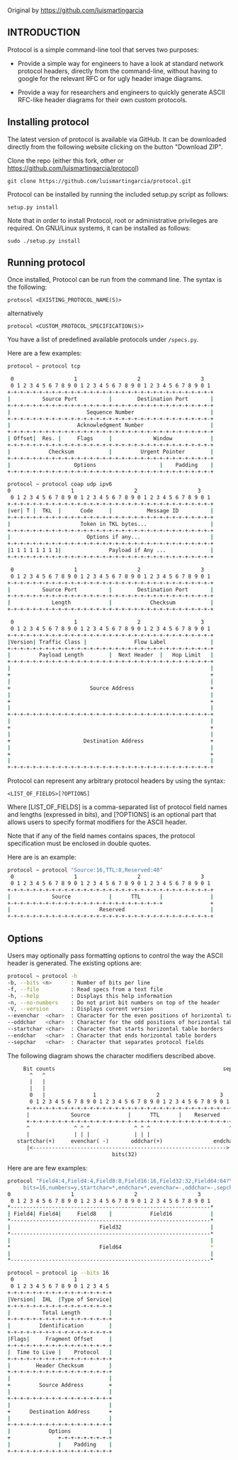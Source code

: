 Original by <https://github.com/luismartingarcia>

## INTRODUCTION

Protocol is a simple command-line tool that serves two purposes:
- Provide a simple way for engineers to have a look at standard network protocol headers, directly from the command-line, without having to google for the relevant RFC or for ugly header image diagrams.

- Provide a way for researchers and engineers to quickly generate ASCII RFC-like header diagrams for their own custom protocols.

## Installing protocol

The latest version of protocol is available via GitHub. It can be downloaded directly from the following website clicking on the button "Download ZIP".

Clone the repo (either this fork, other or https://github.com/luismartingarcia/protocol)

`git clone https://github.com/luismartingarcia/protocol.git`

Protocol can be installed by running the included setup.py script as follows:

`setup.py install`

Note that in order to install Protocol, root or administrative privileges are required. On GNU/Linux systems, it can be installed as follows:

`sudo ./setup.py install`

## Running protocol

Once installed, Protocol can be run from the command line. The syntax is the following:

`protocol <EXISTING_PROTOCOL_NAME(S)>`

alternatively

`protocol <CUSTOM_PROTOCOL_SPECIFICATION(S)>`

You have a list of predefined available protocols under `/specs.py`.

Here are a few examples:

```bash
protocol ~ protocol tcp

 0                   1                   2                   3  
 0 1 2 3 4 5 6 7 8 9 0 1 2 3 4 5 6 7 8 9 0 1 2 3 4 5 6 7 8 9 0 1
+-+-+-+-+-+-+-+-+-+-+-+-+-+-+-+-+-+-+-+-+-+-+-+-+-+-+-+-+-+-+-+-+
|          Source Port          |        Destination Port       |
+-+-+-+-+-+-+-+-+-+-+-+-+-+-+-+-+-+-+-+-+-+-+-+-+-+-+-+-+-+-+-+-+
|                        Sequence Number                        |
+-+-+-+-+-+-+-+-+-+-+-+-+-+-+-+-+-+-+-+-+-+-+-+-+-+-+-+-+-+-+-+-+
|                     Acknowledgment Number                     |
+-+-+-+-+-+-+-+-+-+-+-+-+-+-+-+-+-+-+-+-+-+-+-+-+-+-+-+-+-+-+-+-+
| Offset|  Res. |     Flags     |             Window            |
+-+-+-+-+-+-+-+-+-+-+-+-+-+-+-+-+-+-+-+-+-+-+-+-+-+-+-+-+-+-+-+-+
|            Checksum           |         Urgent Pointer        |
+-+-+-+-+-+-+-+-+-+-+-+-+-+-+-+-+-+-+-+-+-+-+-+-+-+-+-+-+-+-+-+-+
|                    Options                    |    Padding    |
+-+-+-+-+-+-+-+-+-+-+-+-+-+-+-+-+-+-+-+-+-+-+-+-+-+-+-+-+-+-+-+-+

```

```bash
protocol ~ protocol coap udp ipv6
0                   1                   2                   3  
 0 1 2 3 4 5 6 7 8 9 0 1 2 3 4 5 6 7 8 9 0 1 2 3 4 5 6 7 8 9 0 1
+-+-+-+-+-+-+-+-+-+-+-+-+-+-+-+-+-+-+-+-+-+-+-+-+-+-+-+-+-+-+-+-+
|ver| T |  TKL  |      Code     |           Message ID          |
+-+-+-+-+-+-+-+-+-+-+-+-+-+-+-+-+-+-+-+-+-+-+-+-+-+-+-+-+-+-+-+-+
|                      Token in TKL bytes...                    |
+-+-+-+-+-+-+-+-+-+-+-+-+-+-+-+-+-+-+-+-+-+-+-+-+-+-+-+-+-+-+-+-+
|                        Options if any...                      |
+-+-+-+-+-+-+-+-+-+-+-+-+-+-+-+-+-+-+-+-+-+-+-+-+-+-+-+-+-+-+-+-+
|1 1 1 1 1 1 1 1|               Payload if Any ...              |
+-+-+-+-+-+-+-+-+-+-+-+-+-+-+-+-+-+-+-+-+-+-+-+-+-+-+-+-+-+-+-+-+

 0                   1                   2                   3  
 0 1 2 3 4 5 6 7 8 9 0 1 2 3 4 5 6 7 8 9 0 1 2 3 4 5 6 7 8 9 0 1
+-+-+-+-+-+-+-+-+-+-+-+-+-+-+-+-+-+-+-+-+-+-+-+-+-+-+-+-+-+-+-+-+
|          Source Port          |        Destination Port       |
+-+-+-+-+-+-+-+-+-+-+-+-+-+-+-+-+-+-+-+-+-+-+-+-+-+-+-+-+-+-+-+-+
|             Length            |            Checksum           |
+-+-+-+-+-+-+-+-+-+-+-+-+-+-+-+-+-+-+-+-+-+-+-+-+-+-+-+-+-+-+-+-+

 0                   1                   2                   3  
 0 1 2 3 4 5 6 7 8 9 0 1 2 3 4 5 6 7 8 9 0 1 2 3 4 5 6 7 8 9 0 1
+-+-+-+-+-+-+-+-+-+-+-+-+-+-+-+-+-+-+-+-+-+-+-+-+-+-+-+-+-+-+-+-+
|Version| Traffic Class |               Flow Label              |
+-+-+-+-+-+-+-+-+-+-+-+-+-+-+-+-+-+-+-+-+-+-+-+-+-+-+-+-+-+-+-+-+
|         Payload Length        |  Next Header  |   Hop Limit   |
+-+-+-+-+-+-+-+-+-+-+-+-+-+-+-+-+-+-+-+-+-+-+-+-+-+-+-+-+-+-+-+-+
|                                                               |
+                                                               +
|                                                               |
+                         Source Address                        +
|                                                               |
+                                                               +
|                                                               |
+-+-+-+-+-+-+-+-+-+-+-+-+-+-+-+-+-+-+-+-+-+-+-+-+-+-+-+-+-+-+-+-+
|                                                               |
+                                                               +
|                                                               |
+                       Destination Address                     +
|                                                               |
+                                                               +
|                                                               |
+-+-+-+-+-+-+-+-+-+-+-+-+-+-+-+-+-+-+-+-+-+-+-+-+-+-+-+-+-+-+-+-+

```

Protocol can represent any arbitrary protocol headers by using the  syntax:

`<LIST_OF_FIELDS>[?OPTIONS]`

Where [LIST_OF_FIELDS] is a comma-separated list of protocol field names and lengths (expressed in bits), and [?OPTIONS] is an optional part that allows users to specify format modifiers for the ASCII header. 

Note that if any of the field names contains spaces, the protocol specification must be enclosed in double quotes.

Here are is an example:

``` bash
protocol ~ protocol "Source:16,TTL:8,Reserved:40"
 0                   1                   2                   3  
 0 1 2 3 4 5 6 7 8 9 0 1 2 3 4 5 6 7 8 9 0 1 2 3 4 5 6 7 8 9 0 1
+-+-+-+-+-+-+-+-+-+-+-+-+-+-+-+-+-+-+-+-+-+-+-+-+-+-+-+-+-+-+-+-+
|             Source            |      TTL      |               |
+-+-+-+-+-+-+-+-+-+-+-+-+-+-+-+-+-+-+-+-+-+-+-+-+               +
|                            Reserved                           |
+-+-+-+-+-+-+-+-+-+-+-+-+-+-+-+-+-+-+-+-+-+-+-+-+-+-+-+-+-+-+-+-+
```

## Options

Users may optionally pass formatting options to control the way the ASCII header is generated.
The existing options are:

``` bash
protocol ~ protocol -h  
-b, --bits <n>      : Number of bits per line
-f, --file          : Read specs from a text file
-h, --help          : Displays this help information
-n, --no-numbers    : Do not print bit numbers on top of the header
-V, --version       : Displays current version
--evenchar  <char>  : Character for the even positions of horizontal table borders
--oddchar   <char>  : Character for the odd positions of horizontal table borders
--startchar <char>  : Character that starts horizontal table borders
--endchar   <char>  : Character that ends horizontal table borders
--sepchar   <char>  : Character that separates protocol fields
```

The following diagram shows the character modifiers described above.

```txt
     Bit counts                                                     sepchar(|)
       ^   ^                                                              |
       |   |                                                              |
       |   |                                                              |
       0   |               1                   2                   3      |
       0 1 2 3 4 5 6 7 8 9 0 1 2 3 4 5 6 7 8 9 0 1 2 3 4 5 6 7 8 9 0 1    |
      +-+-+-+-+-+-+-+-+-+-+-+-+-+-+-+-+-+-+-+-+-+-+-+-+-+-+-+-+-+-+-+-+   |
      |             Source            |      TTL      |    Reserved   | <-+
      +-+-+-+-+-+-+-+-+-+-+-+-+-+-+-+-+-+-+-+-+-+-+-+-+-+-+-+-+-+-+-+-+
      ^              ^ ^ ^              ^ ^ ^                         ^
      |              | | |              | | |                         |
   startchar(+)     evenchar( -)       oddchar(+)                endchar(+)
      |<------------------------------------------------------------->|
                                 bits(32)
```

Here are are few examples:

```bash
protocol "Field4:4,Field4:4,Field8:8,Field16:16,Field32:32,Field64:64?\
     bits=16,numbers=y,startchar=*,endchar=*,evenchar=-,oddchar=-,sepchar=|"
0                   1                   2                   3  
 0 1 2 3 4 5 6 7 8 9 0 1 2 3 4 5 6 7 8 9 0 1 2 3 4 5 6 7 8 9 0 1
*---------------------------------------------------------------*
| Field4| Field4|     Field8    |            Field16            |
*---------------------------------------------------------------*
|                            Field32                            |
*---------------------------------------------------------------*
|                                                               |
*                            Field64                            *
|                                                               |
*---------------------------------------------------------------*
```

```bash
protocol ~ protocol ip --bits 16
 0                   1          
 0 1 2 3 4 5 6 7 8 9 0 1 2 3 4 5
+-+-+-+-+-+-+-+-+-+-+-+-+-+-+-+-+
|Version|  IHL  |Type of Service|
+-+-+-+-+-+-+-+-+-+-+-+-+-+-+-+-+
|          Total Length         |
+-+-+-+-+-+-+-+-+-+-+-+-+-+-+-+-+
|         Identification        |
+-+-+-+-+-+-+-+-+-+-+-+-+-+-+-+-+
|Flags|     Fragment Offset     |
+-+-+-+-+-+-+-+-+-+-+-+-+-+-+-+-+
|  Time to Live |    Protocol   |
+-+-+-+-+-+-+-+-+-+-+-+-+-+-+-+-+
|        Header Checksum        |
+-+-+-+-+-+-+-+-+-+-+-+-+-+-+-+-+
|                               |
+         Source Address        +
|                               |
+-+-+-+-+-+-+-+-+-+-+-+-+-+-+-+-+
|                               |
+      Destination Address      +
|                               |
+-+-+-+-+-+-+-+-+-+-+-+-+-+-+-+-+
|            Options            |
+               +-+-+-+-+-+-+-+-+
|               |    Padding    |
+-+-+-+-+-+-+-+-+-+-+-+-+-+-+-+-+
```